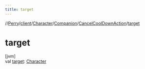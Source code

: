 ```yaml
---
title: target
---
```

//[Perry](../../../../../index.html)/[client](../../../index.html)/[Character](../../index.html)/[Companion](../index.html)/[CancelCoolDownAction](index.html)/[target](target.html)



# target



[jvm]\
val [target](target.html): [Character](../../index.html)




